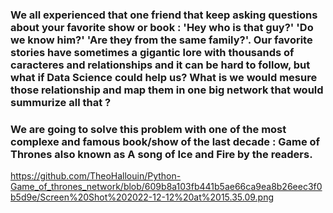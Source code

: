 ### We all experienced that one friend that keep asking questions about your favorite show or book : 'Hey who is that guy?' 'Do we know him?' 'Are they from the same family?'. Our favorite stories have sometimes a gigantic lore with thousands of caracteres and relationships and it can be hard to follow, but what if Data Science could help us? What is we would mesure those relationship and map them in one big network that would summurize all that ?
### We are going to solve this problem with one of the most complexe and famous book/show of the last decade : Game of Thrones also known as A song of Ice and Fire by the readers.

https://github.com/TheoHallouin/Python-Game_of_thrones_network/blob/609b8a103fb441b5ae66ca9ea8b26eec3f0b5d9e/Screen%20Shot%202022-12-12%20at%2015.35.09.png
